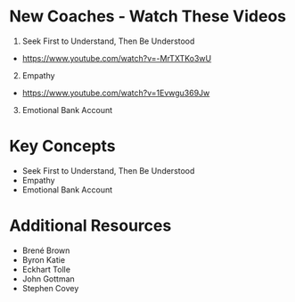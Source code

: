 # New Coaches - Watch These Videos

1. Seek First to Understand, Then Be Understood

- https://www.youtube.com/watch?v=-MrTXTKo3wU

2. Empathy

- https://www.youtube.com/watch?v=1Evwgu369Jw

3. Emotional Bank Account

# Key Concepts

- Seek First to Understand, Then Be Understood
- Empathy
- Emotional Bank Account

# Additional Resources

- Brené Brown
- Byron Katie
- Eckhart Tolle
- John Gottman
- Stephen Covey

